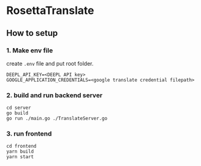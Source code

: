# RosettaTranslate


## How to setup


### 1. Make env file
create `.env` file and put root folder.

```
DEEPL_API_KEY=<DEEPL API key>
GOOGLE_APPLICATION_CREDENTIALS=<google translate credential filepath>
```

### 2. build and run backend server

```
cd server
go build
go run ./main.go ./TranslateServer.go
```

### 3. run frontend
```
cd frontend
yarn build
yarn start
```